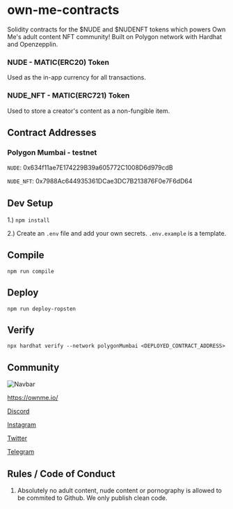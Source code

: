 # own-me-contracts

Solidity contracts for the $NUDE and $NUDENFT tokens which powers Own Me's adult content NFT community!
Built on Polygon network with Hardhat and Openzepplin.

### NUDE - MATIC(ERC20) Token

Used as the in-app currency for all transactions.

### NUDE_NFT - MATIC(ERC721) Token

Used to store a creator's content as a non-fungible item.

## Contract Addresses

### Polygon Mumbai - testnet

`NUDE`: 0x634f11ae7E174229B39a605772C1008D6d979cdB

`NUDE_NFT`: 0x7988Ac644935361DCae3DC7B213876F0e7F6dD64

## Dev Setup

1.) `npm install`

2.) Create an `.env` file and add your own secrets. `.env.example` is a template.

## Compile

`npm run compile`

## Deploy

`npm run deploy-ropsten`

## Verify

`npx hardhat verify --network polygonMumbai <DEPLOYED_CONTRACT_ADDRESS>`

## Community

![Navbar](https://user-images.githubusercontent.com/27584221/137842947-f80ab90a-cbba-4382-b729-dfb94e0e32f0.png)

https://ownme.io/

[Discord](https://discord.gg/Ww5nckNGpS)

[Instagram](https://www.instagram.com/own_me_nft/)

[Twitter](https://twitter.com/own_me_nft)

[Telegram](https://t.me/own_me_nft)

## Rules / Code of Conduct

1. Absolutely no adult content, nude content or pornography is allowed to be commited to Github. We only publish clean code.
